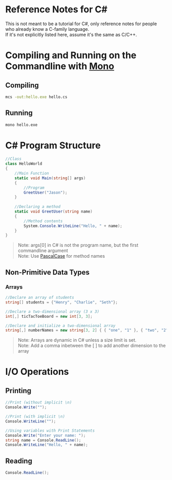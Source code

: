# Reference Notes for C#
This is not meant to be a tutorial for C#, only reference notes for people who already know a C-family language. <br />
If it's not explicitly listed here, assume it's the same as C/C++.

# Compiling and Running on the Commandline with [Mono](https://kozmicluis.com/compile-c-sharp-command-line/)
## Compiling 
```bash
mcs -out:hello.exe hello.cs
```
## Running
```bash
mono hello.exe
```

# C# Program Structure
```C#
//Class
class HelloWorld
{
    //Main Function
    static void Main(string[] args)
    {
        //Program
        GreetUser("Jason");
    }
    
    //Declaring a method 
    static void GreetUser(string name)
    {
        //Method contents
        System.Console.WriteLine("Hello, " + name);
    }
}
```
> Note: args\[0\] in C# is not the program name, but the first commandline argument <br />
> Note: Use [PascalCase](https://techterms.com/definition/pascalcase) for method names

## Non-Primitive Data Types
### Arrays
```C#
//Declare an array of students
string[] students = {"Henry", "Charlie", "Seth"};

//Declare a two-dimensional array (3 x 3)
int[,] ticTacToeBoard = new int[3, 3];

//Declare and initialize a two-dimensional array
string[,] numberNames = new string[3, 2] { { "one", "1" }, { "two", "2" }, { "three", "3" } };
```
> Note: Arrays are dynamic in C# unless a size limit is set. <br />
> Note: Add a comma inbetween the \[ \] to add another dimension to the array

# I/O Operations
## Printing
```C#
//Print (without implicit \n)
Console.Write("");

//Print (with implicit \n)
Console.WriteLine("");

//Using variables with Print Statements
Console.Write("Enter your name: ");
string name = Console.ReadLine();
Console.WriteLine("Hello, " + name); 
```

## Reading
```C#
Console.ReadLine();
```

